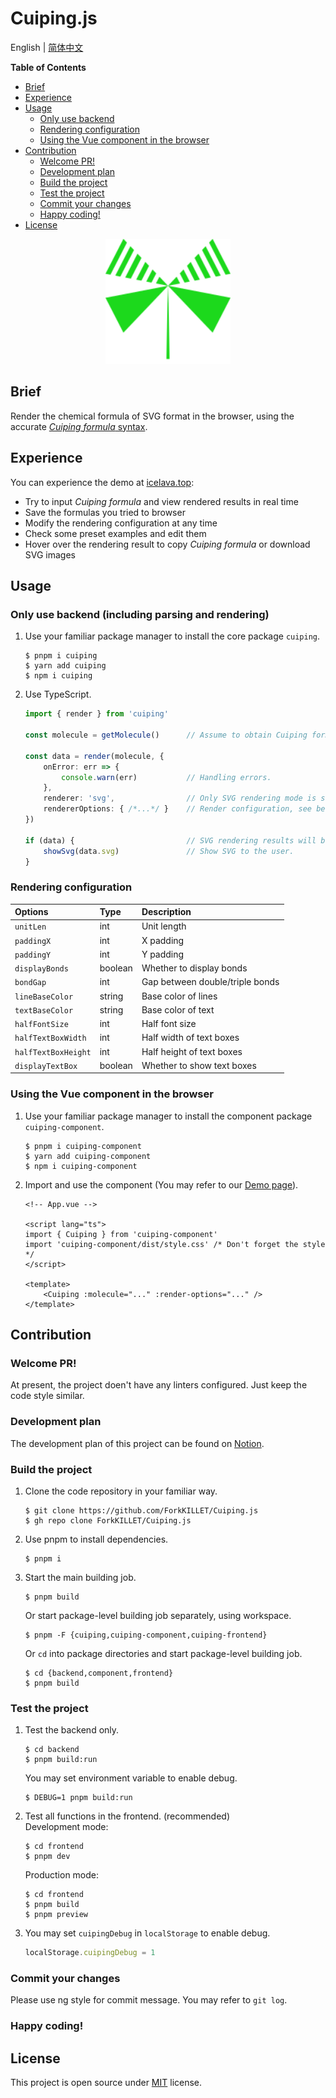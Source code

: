 # Cuiping.js

English | [简体中文](./README.zh-Hans.md)

**Table of Contents**

- [Brief](#brief)
- [Experience](#experience)
- [Usage](#usage)
  - [Only use backend](#only-use-backend-including-parsing-and-rendering)
  - [Rendering configuration](#rendering-configuration)
  - [Using the Vue component in the browser](#using-the-vue-component-in-the-browser)
- [Contribution](#contribution)
  - [Welcome PR!](#welcome-pr)
  - [Development plan](#development-plan)
  - [Build the project](#build-the-project)
  - [Test the project](#test-the-project)
  - [Commit your changes](#commit-your-changes)
  - [Happy coding!](#happy-coding)
- [License](#license)

<p align="center"><img width="200" alt="logo" src="./docs/logo.svg" /></p>

## Brief

Render the chemical formula of SVG format in the browser, using the accurate [_Cuiping formula_ syntax](./docs/syntax.md).

## Experience

You can experience the demo at [icelava.top](https://icelava.top/cuiping.js/):
- Try to input _Cuiping formula_ and view rendered results in real time
- Save the formulas you tried to browser
- Modify the rendering configuration at any time
- Check some preset examples and edit them
- Hover over the rendering result to copy _Cuiping formula_ or download SVG images

## Usage

### Only use backend (including parsing and rendering)

1. Use your familiar package manager to install the core package `cuiping`.

    ```shell
    $ pnpm i cuiping
    $ yarn add cuiping
    $ npm i cuiping
    ```

2. Use TypeScript.

    ```typescript
    import { render } from 'cuiping'

    const molecule = getMolecule()      // Assume to obtain Cuiping formula from user input.

    const data = render(molecule, {
        onError: err => {
            console.warn(err)           // Handling errors.
        },
        renderer: 'svg',                // Only SVG rendering mode is supported currently.
        rendererOptions: { /*...*/ }    // Render configuration, see below.
    })

    if (data) {                         // SVG rendering results will be obtained if there is no error.
        showSvg(data.svg)               // Show SVG to the user.
    }
    ```

### Rendering configuration

| Options             | Type    | Description
|:--------------------|:--------|:-----------
| `unitLen`           | int     | Unit length
| `paddingX`          | int     | X padding
| `paddingY`          | int     | Y padding
| `displayBonds`      | boolean | Whether to display bonds
| `bondGap`           | int     | Gap between double/triple bonds
| `lineBaseColor`     | string  | Base color of lines
| `textBaseColor`     | string  | Base color of text
| `halfFontSize`      | int     | Half font size
| `halfTextBoxWidth`  | int     | Half width of text boxes
| `halfTextBoxHeight` | int     | Half height of text boxes
| `displayTextBox`    | boolean | Whether to show text boxes

### Using the Vue component in the browser

1. Use your familiar package manager to install the component package `cuiping-component`.
    ```shell
    $ pnpm i cuiping-component
    $ yarn add cuiping-component
    $ npm i cuiping-component
    ```

2. Import and use the component (You may refer to our [Demo page](./frontend/src/App.vue)).
    ```vue
    <!-- App.vue -->

    <script lang="ts">
    import { Cuiping } from 'cuiping-component'
    import 'cuiping-component/dist/style.css' /* Don't forget the style */
    </script>

    <template>
        <Cuiping :molecule="..." :render-options="..." />
    </template>
    ```

## Contribution

### Welcome PR!

At present, the project doen't have any linters configured. Just keep the code style similar.

### Development plan

The development plan of this project can be found on [Notion](https://humdrum-zinc-834.notion.site/2b432da8fd0c4fe0adcbb6b459307a89?v=2a44c1c6a88141d7b89429eea437289d).

### Build the project

1. Clone the code repository in your familiar way.
    ```shell
    $ git clone https://github.com/ForkKILLET/Cuiping.js
    $ gh repo clone ForkKILLET/Cuiping.js
    ```
2. Use pnpm to install dependencies.
    ```shell
    $ pnpm i
    ```
3. Start the main building job.
    ```shell
    $ pnpm build
    ```
    Or start package-level building job separately, using workspace.
    ```shell
    $ pnpm -F {cuiping,cuiping-component,cuiping-frontend}
    ```
    Or `cd` into package directories and start package-level building job.
    ```shell
    $ cd {backend,component,frontend}
    $ pnpm build
    ```

### Test the project

1. Test the backend only.
    ```shell
    $ cd backend
    $ pnpm build:run
    ```
    You may set environment variable to enable debug.
    ```shell
    $ DEBUG=1 pnpm build:run
    ```
2. Test all functions in the frontend. (recommended)  
    Development mode:
    ```shell
    $ cd frontend
    $ pnpm dev
    ```
    Production mode:
    ```shell
    $ cd frontend
    $ pnpm build
    $ pnpm preview
    ```
3. You may set `cuipingDebug` in `localStorage` to enable debug.
    ```javascript
    localStorage.cuipingDebug = 1
    ```

### Commit your changes

Please use ng style for commit message.
You may refer to `git log`.

### Happy coding!

## License

This project is open source under [MIT](./LICENSE.md) license.

